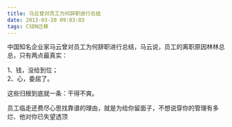 ```yaml
---
title: 马云曾对员工为何辞职进行总结
date: 2013-03-20 09:03:03
tags: CSDN迁移
---
```

   中国知名企业家马云曾对员工为何辞职进行总结，马云说，员工的离职原因林林总总，只有两点最真实：  
   
 1、钱，没给到位；  
 2、心，委屈了。  
   
 这些归根到底就一条：干得不爽。  
   
 员工临走还费尽心思找靠谱的理由，就是为给你留面子，不想说穿你的管理有多烂、他对你已失望透顶   
   
   
   
 
